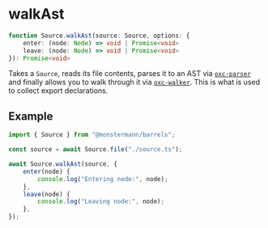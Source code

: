 # walkAst

```ts
function Source.walkAst(source: Source, options: {
    enter: (node: Node) => void | Promise<void>
    leave: (node: Node) => void | Promise<void>
}): Promise<void>
```

Takes a `Source`, reads its file contents, parses it to an AST via [`oxc-parser`](https://oxc.rs/docs/guide/usage/parser.html) and finally allows you to walk through it via [`oxc-walker`](https://github.com/oxc-project/oxc-walker). This is what is used to collect export declarations.

## Example

```ts
import { Source } from "@monstermann/barrels";

const source = await Source.file("./source.ts");

await Source.walkAst(source, {
    enter(node) {
        console.log("Entering node:", node);
    },
    leave(node) {
        console.log("Leaving node:", node);
    },
});
```
